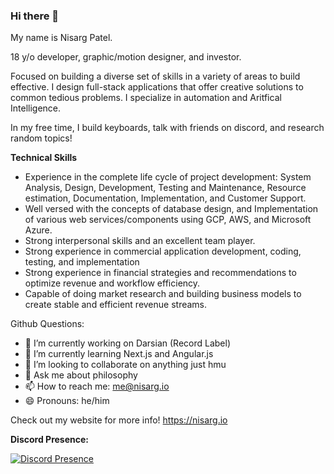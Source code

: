 ### Hi there 👋


My name is Nisarg Patel.

18 y/o developer, graphic/motion designer, and investor.

Focused on building a diverse set of skills in a variety of areas to build effective. I design full-stack applications that offer creative solutions to common tedious problems. I specialize in automation and Aritfical Intelligence.

In my free time, I build keyboards, talk with friends on discord, and research random topics!

**Technical Skills**
* Experience in the complete life cycle of project development: System Analysis, Design, Development, Testing and Maintenance, Resource estimation, Documentation, Implementation, and Customer Support.
* Well versed with the concepts of database design, and Implementation of various web services/components using GCP, AWS, and Microsoft Azure.
* Strong interpersonal skills and an excellent team player.
* Strong experience in commercial application development, coding, testing, and implementation
* Strong experience in financial strategies and recommendations to optimize revenue and workflow efficiency.
* Capable of doing market research and building business models to create stable and efficient revenue streams.

Github Questions:
- 🔭 I’m currently working on Darsian (Record Label)
- 🌱 I’m currently learning Next.js and Angular.js
- 👯 I’m looking to collaborate on anything just hmu
- 💬 Ask me about philosophy
- 📫 How to reach me: me@nisarg.io
- 😄 Pronouns: he/him


Check out my website for more info! https://nisarg.io






**Discord Presence:**

[![Discord Presence](https://lanyard-profile-readme.vercel.app/api/231643298282864640)](https://discord.com/users/231643298282864640)

